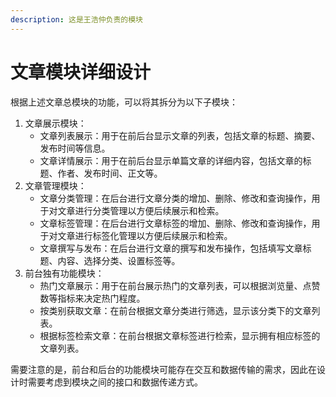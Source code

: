 ```yaml
---
description: 这是王浩仲负责的模块
---
```


# 文章模块详细设计

根据上述文章总模块的功能，可以将其拆分为以下子模块：

1. 文章展示模块：
   * 文章列表展示：用于在前后台显示文章的列表，包括文章的标题、摘要、发布时间等信息。
   * 文章详情展示：用于在前后台显示单篇文章的详细内容，包括文章的标题、作者、发布时间、正文等。
2. 文章管理模块：
   * 文章分类管理：在后台进行文章分类的增加、删除、修改和查询操作，用于对文章进行分类管理以方便后续展示和检索。
   * 文章标签管理：在后台进行文章标签的增加、删除、修改和查询操作，用于对文章进行标签化管理以方便后续展示和检索。
   * 文章撰写与发布：在后台进行文章的撰写和发布操作，包括填写文章标题、内容、选择分类、设置标签等。
3. 前台独有功能模块：
   * 热门文章展示：用于在前台展示热门的文章列表，可以根据浏览量、点赞数等指标来决定热门程度。
   * 按类别获取文章：在前台根据文章分类进行筛选，显示该分类下的文章列表。
   * 根据标签检索文章：在前台根据文章标签进行检索，显示拥有相应标签的文章列表。

需要注意的是，前台和后台的功能模块可能存在交互和数据传输的需求，因此在设计时需要考虑到模块之间的接口和数据传递方式。
